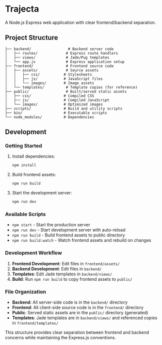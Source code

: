 # Trajecta

A Node.js Express web application with clear frontend/backend separation.

## Project Structure

```
├── backend/                 # Backend server code
│   ├── routes/             # Express route handlers
│   ├── views/              # Jade/Pug templates
│   └── app.js              # Express application setup
├── frontend/               # Frontend source code
│   ├── assets/             # Source assets
│   │   ├── css/           # Stylesheets
│   │   ├── js/            # JavaScript files
│   │   └── images/        # Image assets
│   └── templates/          # Template copies (for reference)
├── public/                 # Built/served static assets
│   ├── css/               # Compiled CSS
│   ├── js/                # Compiled JavaScript
│   └── images/            # Optimized images
├── scripts/               # Build and utility scripts
├── bin/                   # Executable scripts
└── node_modules/          # Dependencies
```

## Development

### Getting Started

1. Install dependencies:
   ```bash
   npm install
   ```

2. Build frontend assets:
   ```bash
   npm run build
   ```

3. Start the development server:
   ```bash
   npm run dev
   ```

### Available Scripts

- `npm start` - Start the production server
- `npm run dev` - Start development server with auto-reload
- `npm run build` - Build frontend assets to public directory
- `npm run build:watch` - Watch frontend assets and rebuild on changes

### Development Workflow

1. **Frontend Development**: Edit files in `frontend/assets/`
2. **Backend Development**: Edit files in `backend/`
3. **Templates**: Edit Jade templates in `backend/views/`
4. **Build**: Run `npm run build` to copy frontend assets to `public/`

### File Organization

- **Backend**: All server-side code is in the `backend/` directory
- **Frontend**: All client-side source code is in the `frontend/` directory
- **Public**: Served static assets are in the `public/` directory (generated)
- **Templates**: Jade templates are in `backend/views/` and referenced copies in `frontend/templates/`

This structure provides clear separation between frontend and backend concerns while maintaining the Express.js conventions.
